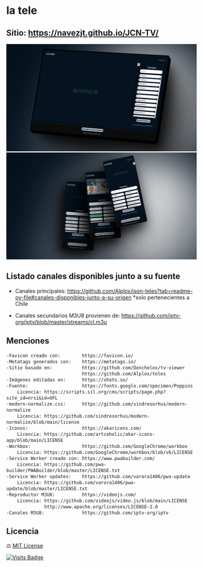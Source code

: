 # la tele

## Sitio: https://navezjt.github.io/JCN-TV/

[![](https://raw.githubusercontent.com/Alplox/la-tele/master/assets/img/Previews/shots_la_tele_v0-10.jpg)](https://navezjt.github.io/JCN-TV/)
[![](https://raw.githubusercontent.com/Alplox/la-tele/master/assets/img/Previews/shots_la_tele_movil_v0-10.jpg)](https://navezjt.github.io/JCN-TV/)

## Listado canales disponibles junto a su fuente
- Canales principales: https://github.com/Alplox/json-teles?tab=readme-ov-file#canales-disponibles-junto-a-su-origen *solo pertenecientes a Chile

- Canales secundarios M3U8 provienen de: https://github.com/iptv-org/iptv/blob/master/streams/cl.m3u

## Menciones
```
-Favicon creado con:        https://favicon.io/
-Metatags generados con:    https://metatags.io/
-Sitio basado en:           https://github.com/Donchelox/tv-viewer
                            https://github.com/Alplox/teles
-Imágenes editadas en:      https://shots.so/
-Fuente:                    https://fonts.google.com/specimen/Poppins
    Licencia: https://scripts.sil.org/cms/scripts/page.php?site_id=nrsi&id=OFL
-modern-normalize.css:      https://github.com/sindresorhus/modern-normalize
    Licencia: https://github.com/sindresorhus/modern-normalize/blob/main/license
-Iconos:                    https://akaricons.com/
    Licencia: https://github.com/artcoholic/akar-icons-app/blob/main/LICENSE
-Workbox:                   https://github.com/GoogleChrome/workbox
    Licencia: https://github.com/GoogleChrome/workbox/blob/v6/LICENSE
-Service Worker creado con: https://www.pwabuilder.com/
    Licencia: https://github.com/pwa-builder/PWABuilder/blob/master/LICENSE.txt
-Service Worker updates:    https://github.com/varora1406/pwa-update
    Licencia: https://github.com/varora1406/pwa-update/blob/master/LICENSE.txt
-Reproductor M3U8:          https://videojs.com/      
    Licencia: https://github.com/videojs/video.js/blob/main/LICENSE          
              http://www.apache.org/licenses/LICENSE-2.0
-Canales M3U8:              https://github.com/iptv-org/iptv
```

## Licencia
⚖️ [MIT License](https://github.com/Navezjt/JCN-TV/blob/main/LICENSE)

[![Visits Badge](https://badges.strrl.dev/visits/Navezjt/JCN-TV)](https://badges.strrl.dev)
